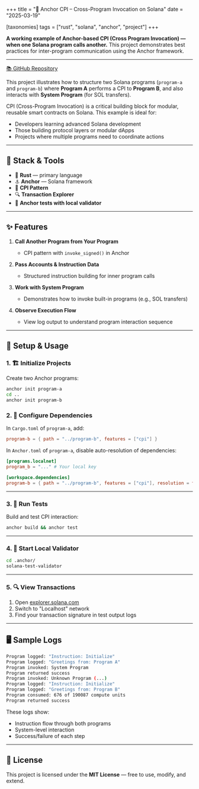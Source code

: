 +++
title = "🔗 Anchor CPI – Cross-Program Invocation on Solana"
date = "2025-03-19"

[taxonomies]
tags = ["rust", "solana", "anchor", "project"]
+++

**A working example of Anchor-based CPI (Cross Program Invocation) — when one Solana program calls another.**
This project demonstrates best practices for inter-program communication using the Anchor framework.

<!-- more -->

---

[📚 GitHub Repository](https://github.com/maltsev-dev/anchor_cpi)

This project illustrates how to structure two Solana programs (`program-a` and `program-b`) where **Program A** performs a CPI to **Program B**, and also interacts with **System Program** (for SOL transfers).

CPI (Cross-Program Invocation) is a critical building block for modular, reusable smart contracts on Solana. This example is ideal for:

* Developers learning advanced Solana development
* Those building protocol layers or modular dApps
* Projects where multiple programs need to coordinate actions

---

## 🔧 Stack & Tools

* 🦀 **Rust** — primary language
* ⚓ **Anchor** — Solana framework
* 🔁 **CPI Pattern**
* 🔍 **Transaction Explorer**
* 🧪 **Anchor tests with local validator**

---

## ✨ Features

1. **Call Another Program from Your Program**

   * CPI pattern with `invoke_signed()` in Anchor

2. **Pass Accounts & Instruction Data**

   * Structured instruction building for inner program calls

3. **Work with System Program**

   * Demonstrates how to invoke built-in programs (e.g., SOL transfers)

4. **Observe Execution Flow**

   * View log output to understand program interaction sequence

---

## 🚀 Setup & Usage

### 1. 🏗️ Initialize Projects

Create two Anchor programs:

```bash
anchor init program-a
cd ..
anchor init program-b
```

### 2. 🔁 Configure Dependencies

In `Cargo.toml` of `program-a`, add:

```toml
program-b = { path = "../program-b", features = ["cpi"] }
```

In `Anchor.toml` of `program-a`, disable auto-resolution of dependencies:

```toml
[programs.localnet]
program_b = "..." # Your local key

[workspace.dependencies]
program-b = { path = "../program-b", features = ["cpi"], resolution = false }
```

---

### 3. 🧪 Run Tests

Build and test CPI interaction:

```bash
anchor build && anchor test
```

---

### 4. 🧱 Start Local Validator

```bash
cd .anchor/
solana-test-validator
```

---

### 5. 🔍 View Transactions

1. Open [explorer.solana.com](https://explorer.solana.com)
2. Switch to "Localhost" network
3. Find your transaction signature in test output logs

---

## 🖥️ Sample Logs

```bash
Program logged: "Instruction: Initialize"
Program logged: "Greetings from: Program A"
Program invoked: System Program
Program returned success
Program invoked: Unknown Program (...)
Program logged: "Instruction: Initialize"
Program logged: "Greetings from: Program B"
Program consumed: 676 of 190087 compute units
Program returned success
```

These logs show:

* Instruction flow through both programs
* System-level interaction
* Success/failure of each step

---

## 📄 License

This project is licensed under the **MIT License** — free to use, modify, and extend.